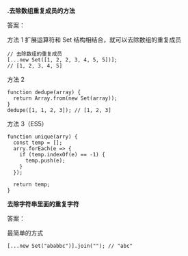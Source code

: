 **.去除数组重复成员的方法**

答案：

方法 1 扩展运算符和 Set 结构相结合，就可以去除数组的重复成员

```
// 去除数组的重复成员
[...new Set([1, 2, 2, 3, 4, 5, 5])];
// [1, 2, 3, 4, 5]
```

方法 2

```
function dedupe(array) {
  return Array.from(new Set(array));
}
dedupe([1, 1, 2, 3]); // [1, 2, 3]
```

方法 3（ES5）

```
function unique(arry) {
  const temp = [];
  arry.forEach(e => {
    if (temp.indexOf(e) == -1) {
      temp.push(e);
    }
  });

  return temp;
}
```









**去除字符串里面的重复字符**

答案：

最简单的方式

```
[...new Set("ababbc")].join(""); // "abc"
```



